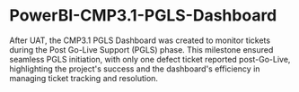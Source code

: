 # PowerBI-CMP3.1-PGLS-Dashboard
After UAT, the CMP3.1 PGLS Dashboard was created to monitor tickets during the Post Go-Live Support (PGLS) phase. This milestone ensured seamless PGLS initiation, with only one defect ticket reported post-Go-Live, highlighting the project's success and the dashboard's efficiency in managing ticket tracking and resolution.
